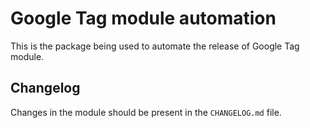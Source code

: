 # Google Tag module automation

This is the package being used to automate the release of Google Tag module.

## Changelog

Changes in the module should be present in the `CHANGELOG.md` file.
